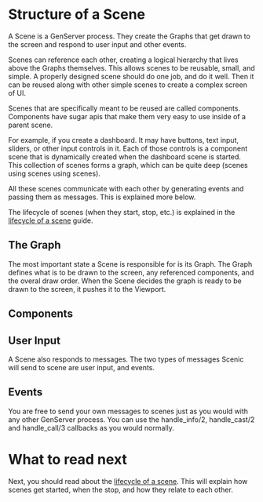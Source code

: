 # Structure of a Scene

A Scene is a GenServer process. They create the Graphs that get drawn to the
screen and respond to user input and other events.

Scenes can reference each other, creating a logical hierarchy that lives above
the Graphs themselves. This allows scenes to be reusable, small, and simple. A
properly designed scene should do one job, and do it well. Then it can be reused
along with other simple scenes to create a complex screen of UI.

Scenes that are specifically meant to be reused are called components. Components
have sugar apis that make them very easy to use inside of a parent scene.

For example, if you create a dashboard. It may have buttons, text input,
sliders, or other input controls in it. Each of those controls is a component scene
that is dynamically created when the dashboard scene is started. This collection
of scenes forms a graph, which can be quite deep (scenes using scenes using scenes).

All these scenes communicate with each other by generating events and passing
them as messages. This is explained more below.

The lifecycle of scenes (when they start, stop, etc.) is explained in the
[lifecycle of a scene](scene_lifecycle.html) guide.



## The Graph

The most important state a Scene is responsible for is its Graph. The Graph defines
what is to be drawn to the screen, any referenced components, and the overal draw
order. When the Scene decides the graph is ready to be drawn to the screen, it pushes
it to the Viewport.


## Components


## User Input

A Scene also responds to messages. The two types of messages Scenic will send to
scene are user input, and events.


## Events

You are free to send your own messages to scenes just as you would with any other
GenServer process. You can use the handle_info/2, handle_cast/2 and handle_call/3
callbacks as you would normally.



# What to read next

Next, you should read about the [lifecycle of a scene](scene_lifecycle.html). This will explain how scenes get started, when the stop, and how they relate to each other.